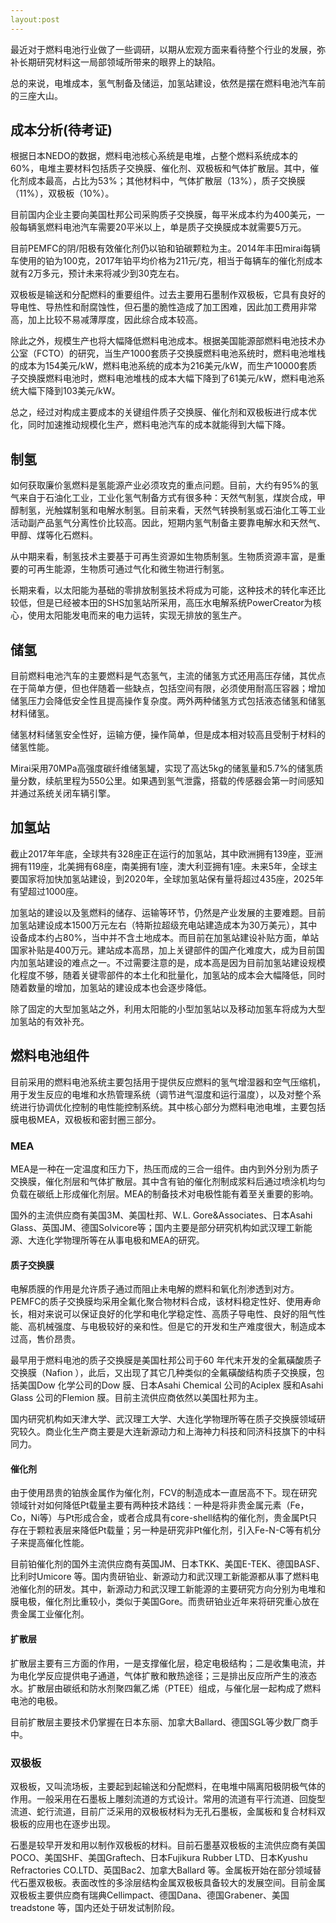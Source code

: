 ```yaml
---
layout:post
---
```


最近对于燃料电池行业做了一些调研，以期从宏观方面来看待整个行业的发展，弥补长期研究材料这一局部领域所带来的眼界上的缺陷。

总的来说，电堆成本，氢气制备及储运，加氢站建设，依然是摆在燃料电池汽车前的三座大山。

## 成本分析(待考证)

根据日本NEDO的数据，燃料电池核心系统是电堆，占整个燃料系统成本的60%，电堆主要材料包括质子交换膜、催化剂、双极板和气体扩散层。其中，催化剂成本最高，占比为53%；其他材料中，气体扩散层（13%），质子交换膜（11%），双极板（10%）。

目前国内企业主要向美国杜邦公司采购质子交换膜，每平米成本约为400美元，一般每辆氢燃料电池汽车需要20平米以上，单是质子交换膜成本就需要5万元。

目前PEMFC的阴/阳极有效催化剂仍以铂和铂碳颗粒为主。2014年丰田mirai每辆车使用的铂为100克，2017年铂平均价格为211元/克，相当于每辆车的催化剂成本就有2万多元，预计未来将减少到30克左右。

双极板是输送和分配燃料的重要组件。过去主要用石墨制作双极板，它具有良好的导电性、导热性和耐腐蚀性，但石墨的脆性造成了加工困难，因此加工费用非常高，加上比较不易减薄厚度，因此综合成本较高。

除此之外，规模生产也将大幅降低燃料电池成本。根据美国能源部燃料电池技术办公室（FCTO）的研究，当生产1000套质子交换膜燃料电池系统时，燃料电池堆栈的成本为154美元/kW，燃料电池系统的成本为216美元/kW，而生产10000套质子交换膜燃料电池时，燃料电池堆栈的成本大幅下降到了61美元/kW，燃料电池系统大幅下降到103美元/kW。

总之，经过对构成主要成本的关键组件质子交换膜、催化剂和双极板进行成本优化，同时加速推动规模化生产，燃料电池汽车的成本就能得到大幅下降。

## 制氢

如何获取廉价氢燃料是氢能源产业必须攻克的重点问题。目前，大约有95%的氢气来自于石油化工业，工业化氢气制备方式有很多种：天然气制氢，煤炭合成，甲醇制氢，光触媒制氢和电解水制氢。目前来看，天然气转换制氢或石油化工等工业活动副产品氢气分离性价比较高。因此，短期内氢气制备主要靠电解水和天然气、甲醇、煤等化石燃料。

从中期来看，制氢技术主要基于可再生资源如生物质制氢。生物质资源丰富，是重要的可再生能源，生物质可通过气化和微生物进行制氢。

长期来看，以太阳能为基础的零排放制氢技术将成为可能，这种技术的转化率还比较低，但是已经被本田的SHS加氢站所采用，高压水电解系统PowerCreator为核心，使用太阳能发电而来的电力运转，实现无排放的氢生产。

## 储氢

目前燃料电池汽车的主要燃料是气态氢气，主流的储氢方式还用高压存储，其优点在于简单方便，但也伴随着一些缺点，包括空间有限，必须使用耐高压容器；增加储氢压力会降低安全性且提高操作复杂度。两外两种储氢方式包括液态储氢和储氢材料储氢。

储氢材料储氢安全性好，运输方便，操作简单，但是成本相对较高且受制于材料的储氢性能。

Mirai采用70MPa高强度碳纤维储氢罐，实现了高达5kg的储氢量和5.7%的储氢质量分数，续航里程为550公里。如果遇到氢气泄露，搭载的传感器会第一时间感知并通过系统关闭车辆引擎。

## 加氢站

截止2017年年底，全球共有328座正在运行的加氢站，其中欧洲拥有139座，亚洲拥有119座，北美拥有68座，南美拥有1座，澳大利亚拥有1座。未来5年，全球主要国家将加快加氢站建设，到2020年，全球加氢站保有量将超过435座，2025年有望超过1000座。

加氢站的建设以及氢燃料的储存、运输等环节，仍然是产业发展的主要难题。目前加氢站建设成本1500万元左右（特斯拉超级充电站建造成本为30万美元），其中设备成本约占80%，当中并不含土地成本。而目前在加氢站建设补贴方面，单站国家补贴是400万元。建站成本高昂，加上关键部件的国产化难度大，成为目前国内加氢站建设的难点之一。不过需要注意的是，成本高是因为目前加氢站建设规模化程度不够，随着关键零部件的本土化和批量化，加氢站的成本会大幅降低，同时随着数量的增加，加氢站的建设成本也会逐步降低。

除了固定的大型加氢站之外，利用太阳能的小型加氢站以及移动加氢车将成为大型加氢站的有效补充。

## 燃料电池组件

目前采用的燃料电池系统主要包括用于提供反应燃料的氢气增湿器和空气压缩机，用于发生反应的电堆和水热管理系统（调节进气湿度和运行温度），以及对整个系统进行协调优化控制的电性能控制系统。其中核心部分为燃料电池电堆，主要包括膜电极MEA，双极板和密封圈三部分。

### MEA

MEA是一种在一定温度和压力下，热压而成的三合一组件。由内到外分别为质子交换膜，催化剂层和气体扩散层。其中含有铂的催化剂制成浆料后通过喷涂机均匀负载在碳纸上形成催化剂层。MEA的制备技术对电极性能有着至关重要的影响。

国外的主流供应商有美国3M、美国杜邦、W.L. Gore&Associates、日本Asahi Glass、英国JM、德国Solvicore等；国内主要是部分研究机构如武汉理工新能源、大连化学物理所等在从事电极和MEA的研究。

#### 质子交换膜

电解质膜的作用是允许质子通过而阻止未电解的燃料和氧化剂渗透到对方。PEMFC的质子交换膜均采用全氟化聚合物材料合成，该材料稳定性好、使用寿命长，相对来说可以保证良好的化学和电化学稳定性、高质子导电性、良好的阻气性能、高机械强度、与电极较好的亲和性。但是它的开发和生产难度很大，制造成本过高，售价昂贵。

最早用于燃料电池的质子交换膜是美国杜邦公司于60 年代末开发的全氟磺酸质子交换膜（Nafion ），此后，又出现了其它几种类似的全氟磺酸结构质子交换膜，包括美国Dow 化学公司的Dow 膜、日本Asahi Chemical 公司的Aciplex 膜和Asahi Glass 公司的Flemion 膜。目前主流供应商依然以美国杜邦为主。

国内研究机构如天津大学、武汉理工大学、大连化学物理所等在质子交换膜领域研究较久。商业化生产商主要是大连新源动力和上海神力科技和同济科技旗下的中科同力。

#### 催化剂

由于使用昂贵的铂族金属作为催化剂，FCV的制造成本一直居高不下。现在研究领域针对如何降低Pt载量主要有两种技术路线：一种是将非贵金属元素（Fe，Co，Ni等）与Pt形成合金，或者合成具有core-shell结构的催化剂，贵金属Pt只存在于颗粒表层来降低Pt载量；另一种是研究非Pt催化剂，引入Fe-N-C等有机分子来提高催化性能。

目前铂催化剂的国外主流供应商有英国JM、日本TKK、美国E-TEK、德国BASF、比利时Umicore 等。国内贵研铂业、新源动力和武汉理工新能源都从事了燃料电池催化剂的研发。其中，新源动力和武汉理工新能源的主要研究方向分别为电堆和膜电极，催化剂比重较小，类似于美国Gore。而贵研铂业近年来将研究重心放在贵金属工业催化剂。

#### 扩散层

扩散层主要有三方面的作用，一是支撑催化层，稳定电极结构；二是收集电流，并为电化学反应提供电子通道，气体扩散和散热途径；三是排出反应所产生的液态水。扩散层由碳纸和防水剂聚四氟乙烯（PTEE）组成，与催化层一起构成了燃料电池的电极。

目前扩散层主要技术仍掌握在日本东丽、加拿大Ballard、德国SGL等少数厂商手中。

### 双极板

双极板，又叫流场板，主要起到起输送和分配燃料，在电堆中隔离阳极阴极气体的作用。一般采用在石墨板上雕刻流道的方式设计。常用的流道有平行流道、回旋型流道、蛇行流道，目前广泛采用的双极板材料为无孔石墨板，金属板和复合材料双极板的应用也在逐步出现。

石墨是较早开发和用以制作双极板的材料。目前石墨基双极板的主流供应商有美国POCO、美国SHF、美国Graftech、日本Fujikura Rubber LTD、日本Kyushu Refractories CO.LTD、英国Bac2、加拿大Ballard 等。金属板开始在部分领域替代石墨双极板。表面改性的多涂层结构金属双极板具备较大的发展空间。目前金属双极板主要供应商有瑞典Cellimpact、德国Dana、德国Grabener、美国treadstone 等，国内还处于研发试制阶段。




